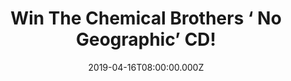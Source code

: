 ---
campaign-uuid: "c-6f2a8c6e-1b8e-4310-8119-9f94d5b4c7d9"
type: "Competition"
category: "Music"
date: "2019-04-16T08:00:00.000Z"
end-date: "2019-05-16T22:59:00.000Z"
disable-form: false
is_promoted: false
has_entry_page: true
title: "Win The Chemical Brothers ‘ No Geographic’ CD!"
competition-description: "<p>Following on from the critical and commercial success\
  \ of their Grammy nominated 2015 album, Born In The Echoes, the band’s 6th consecutive\
  \ UK number 1, The Chemical Brothers release their ninth studio album, No Geography.\
  \ We have managed to get our hands on one copy of their brand new record to one\
  \ member to win.</p>\n<p>Are you their biggest supporter? Click below for a chance\
  \ to win!</p>\n"
hero-header: "Win The Chemical Brothers ‘ No Geographic’ CD!"
terms-confirmation: "N/A"
banner-img: "https://assets.expresslyapp.com/asset-3e523724-1864-4da8-8671-6cb7dea71e3f.jpg"
logo-left-href: "aaa.nme.com"
logo-left-image: "https://assets.expresslyapp.com/asset-d6b6b443-163c-4bfb-8215-36426f58ca71.jpg"
logo-left-title: "NME AAA"
bg-image-hero: "https://assets.expresslyapp.com/asset-2c823c30-f097-4cb1-b697-f61cb5c618ea.jpg"
bg-image-first: "https://assets.expresslyapp.com/asset-bc8333c7-011c-406d-994c-3f2942f1d6c5.jpg"
section1-content: "<p>Following on from the critical and commercial success of their\
  \ Grammy nominated 2015 album, Born In The Echoes, the band’s 6th consecutive UK\
  \ number 1, The Chemical Brothers release their ninth studio album, No Geography.</p>\n\
  <p>The superstar DJs go back to basics on their feral new album. Mixing it up the\
  \ way only they can, The Chemical Brothers are still dancing to a different beat.\
  \ Several of the tracks on No Geography feature vocals by the Norwegian singer &\
  \ songwriter Aurora who wrote and recorded parts in the band’s studio in close collaboration\
  \ with the band. Japanese rapper Nene features on Eve of Destruction.</p>\n<p>If\
  \ you want to be the first hearing their brand new tunes, enter the form below for\
  \ a chance to win and get ready to enjoy all of their hits now. Good luck!</p>\n"
entry-title: "Win The Chemical Brothers ‘ No Geographic’ CD!"
entry-content: "<p>Enter the draw to win The Chemical Brothers ‘ No Geographic’ CD\
  \ by entering below before 23:59 on 16th of May 2019.</p>\n"
has-winner: true
winner-title: "CONGRATULATIONS to Carol G. who won  The Chemical Brothers ‘ No Geographic’\
  \ CD!"
winner-banner: "https://assets.expresslyapp.com/asset-4bbb781d-09b7-4779-9780-a521b19cba20.jpg"
prize-description: "The Chemical Brothers ‘ No Geographic’ CD!"
special-conditions: "Multiple entries are allowed up to one every day\r\nThis competition\
  \ is also available on: http://club.expressly.io/competitons/the-chemical-brothers-cd-giveaway"
country-restrictions:
- "GB"
---